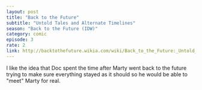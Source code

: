```yaml
---
layout: post
title: "Back to the Future"
subtitle: "Untold Tales and Alternate Timelines"
season: "Back to the Future (IDW)"
category: comic
episode: 3
rate: 2
link: http://backtothefuture.wikia.com/wiki/Back_to_the_Future:_Untold_Tales_and_Alternate_Timelines_3
---
```


I like the idea that Doc spent the time after Marty went back to the future trying to make sure everything stayed as it should so he would be able to "meet" Marty for real.